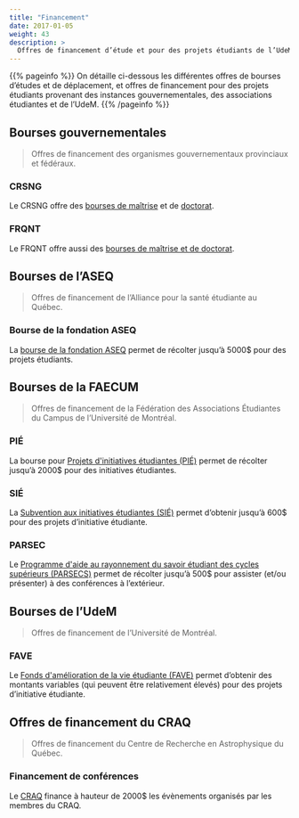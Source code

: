 ```yaml
---
title: "Financement"
date: 2017-01-05
weight: 43
description: >
  Offres de financement d’étude et pour des projets étudiants de l’UdeM.
---
```


{{% pageinfo %}}
On détaille ci-dessous les différentes offres de bourses d’études et de déplacement, et offres de financement pour des projets étudiants provenant des instances gouvernementales, des associations étudiantes et de l’UdeM.
{{% /pageinfo %}}

## Bourses gouvernementales

> Offres de financement des organismes gouvernementaux provinciaux et fédéraux.

### CRSNG

Le CRSNG offre des [bourses de maîtrise](https://www.nserc-crsng.gc.ca/students-etudiants/pg-cs/cgsm-bescm_fra.asp) et de [doctorat](https://www.nserc-crsng.gc.ca/students-etudiants/pg-cs/bellandpostgrad-belletsuperieures_fra.asp).

### FRQNT

Le FRQNT offre aussi des [bourses de maîtrise et de doctorat](https://frq.gouv.qc.ca/programme/bourses-de-2e-et-3e-cycles-2022-2023/).

## Bourses de l’ASEQ

> Offres de financement de l’Alliance pour la santé étudiante au Québec.

### Bourse de la fondation ASEQ

La [bourse de la fondation ASEQ](http://www.fondationaseq.com) permet de récolter jusqu’à 5000$ pour des projets étudiants.

## Bourses de la FAECUM

> Offres de financement de la Fédération des Associations Étudiantes du Campus de l’Université de Montréal.

### PIÉ

La bourse pour [Projets d'initiatives étudiantes (PIÉ)](http://www.faecum.qc.ca/services/bourses-subventions-et-prix#pie) permet de récolter jusqu’à 2000$ pour des initiatives étudiantes.

### SIÉ

La [Subvention aux initiatives étudiantes (SIÉ)](https://www.ficsum.com/soutien-financier/) permet d’obtenir jusqu’à 600$ pour des projets d’initiative étudiante.

### PARSEC

Le [Programme d'aide au rayonnement du savoir étudiant des cycles supérieurs (PARSECS)](http://www.faecum.qc.ca/services/bourses-subventions-et-prix#parsecs) permet de récolter jusqu’à 500$ pour assister (et/ou présenter) à des conférences à l’extérieur.

## Bourses de l’UdeM

> Offres de financement de l’Université de Montréal.

### FAVE

Le [Fonds d'amélioration de la vie étudiante (FAVE)](http://www.faecum.qc.ca/services/bourses-subventions-et-prix#fave) permet d’obtenir des montants variables (qui peuvent être relativement élevés) pour des projets d’initiative étudiante.

## Offres de financement du CRAQ

> Offres de financement du Centre de Recherche en Astrophysique du Québec.

### Financement de conférences

Le [CRAQ](http://craq-astro.ca) finance à hauteur de 2000$ les évènements organisés par les membres du CRAQ.